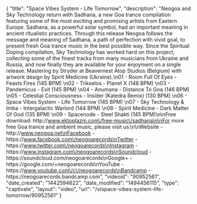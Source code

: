 {
    "title": "Space Vibes System - Life Tomorrow",
    "description": "Neogoa and Sky Technology return with Sadhana, a new Goa trance compilation featuring some of the most exciting and promising artists from Eastern Europe. Sadhana, as a powerful solar symbol, had an important meaning in ancient ritualistic practices. Through this release Neogoa follows the message and meaning of Sadhana, a path of perfection with vivid goal, to present fresh Goa trance music in the best possible way. Since the Spiritual Doping compilation, Sky Technology has worked hard on this project, collecting some of the finest tracks from many musicians from Ukraine and Russia, and now finally they are available for your enjoyment on a single release. Mastering by Stryder at Beavernest Atop Studios (Belgium) with artwork design by Spirit Medicine (Ukraine).\n01 - Room Full Of Eyes - Feasts Fires (145 BPM) \n02 - Trikselos - Planet X (148 BPM) \n03 - Pandemicus - Exit (145 BPM) \n04 - Anumana - Distance To Goa (146 BPM) \n05 - Celestial Consciousness - Insider (Katedra Remix) (130 BPM) \n06 - Space Vibes System - Life Tomorrow (145 BPM) \n07 - Sky Technology & Imba - Intergalactic Warlord (144 BPM) \n08 - Spirit Medicine - Dark Matter Of God (135 BPM) \n09 - Spacenode - Steel Shakti (145 BPM)\n\nFree download: http:\/\/www.ektoplazm.com\/free-music\/sadhana\n\nFor more free Goa trance and ambient music, please visit us:\n\nWebsite - http:\/\/www.neogoa.net\nFacebook - https:\/\/www.facebook.com\/neogoarecords\nTwitter - https:\/\/www.twitter.com\/neogoarecords\nInstagram - https:\/\/www.instagram.com\/neogoarecords\nSoundcloud - https:\/\/soundcloud.com\/neogoarecords\nGoogle+ - https:\/\/google.com\/+neogoarecords\nYouTube - https:\/\/www.youtube.com\/c\/neogoarecords\nBandcamp - https:\/\/neogoarecords.bandcamp.com",
    "videoid": "90952561",
    "date_created": "1442594622",
    "date_modified": "1494456115",
    "type": "captivate",
    "layout": "video",
    "url": "\/v\/space-vibes-system-life-tomorrow\/90952561"
}